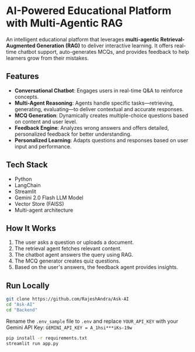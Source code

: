 #  AI-Powered Educational Platform with Multi-Agentic RAG

An intelligent educational platform that leverages **multi-agentic Retrieval-Augmented Generation (RAG)** to deliver interactive learning. It offers real-time chatbot support, auto-generates MCQs, and provides feedback to help learners grow from their mistakes.

##  Features

-  **Conversational Chatbot**: Engages users in real-time Q&A to reinforce concepts.
-  **Multi-Agent Reasoning**: Agents handle specific tasks—retrieving, generating, evaluating—to deliver contextual and accurate responses.
-  **MCQ Generation**: Dynamically creates multiple-choice questions based on content and user level.
-  **Feedback Engine**: Analyzes wrong answers and offers detailed, personalized feedback for better understanding.
-  **Personalized Learning**: Adapts questions and responses based on user input and performance.

##  Tech Stack

- Python
- LangChain
- Streamlit  
- Gemini 2.0 Flash LLM Model
- Vector Store (FAISS)
- Multi-agent architecture 

##  How It Works

1. The user asks a question or uploads a document.
2. The retrieval agent fetches relevant content.
3. The chatbot agent answers the query using RAG.
4. The MCQ generator creates quiz questions.
5. Based on the user's answers, the feedback agent provides insights.

##  Run Locally

```bash
git clone https://github.com/RajeshAndra/Ask-AI
cd "Ask-AI"
cd "Backend"
```
Rename the `.env_sample` file to `.env` and replace `YOUR_API_KEY` with your Gemini API Key:
    ```
    GEMINI_API_KEY = A_1hsi***iKs-19w
    ```

```bash
pip install -r requirements.txt
streamlit run app.py
```
